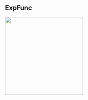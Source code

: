 ## ExpFunc

<img src="https://upload.wikimedia.org/wikipedia/commons/thumb/6/64/Exponential.svg/2560px-Exponential.svg.png" width="256" />
